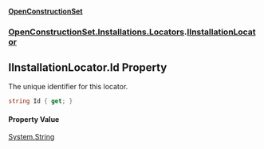 #### [OpenConstructionSet](index.md 'index')
### [OpenConstructionSet.Installations.Locators](index.md#OpenConstructionSet_Installations_Locators 'OpenConstructionSet.Installations.Locators').[IInstallationLocator](U3F_sqRL+Af4wVxU9_Eqrw.md 'OpenConstructionSet.Installations.Locators.IInstallationLocator')
## IInstallationLocator.Id Property
The unique identifier for this locator.  
```csharp
string Id { get; }
```
#### Property Value
[System.String](https://docs.microsoft.com/en-us/dotnet/api/System.String 'System.String')
